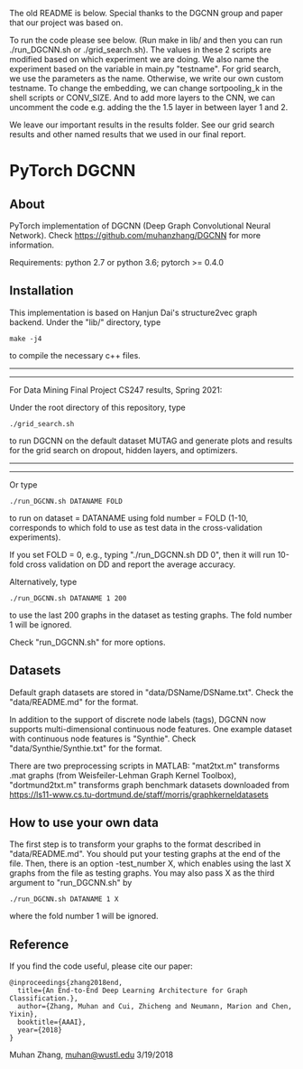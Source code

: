 The old README is below. Special thanks to the DGCNN group and paper that our project was based on. 

To run the code please see below. (Run make in lib/ and then you can run ./run_DGCNN.sh or ./grid_search.sh). The values in these 2 scripts are modified based on which experiment we are doing. We also name the experiment based on the variable in main.py "testname". For grid search, we use the parameters as the name. Otherwise, we write our own custom testname. To change the embedding, we can change sortpooling_k in the shell scripts or CONV_SIZE. And to add more layers to the CNN, we can uncomment the code  e.g. adding the the 1.5 layer in between layer 1 and 2. 

We leave our important results in the results folder. See our grid search results and other named results that we used in our final report. 

PyTorch DGCNN
=============

About
-----

PyTorch implementation of DGCNN (Deep Graph Convolutional Neural Network). Check https://github.com/muhanzhang/DGCNN for more information.

Requirements: python 2.7 or python 3.6; pytorch >= 0.4.0

Installation
------------

This implementation is based on Hanjun Dai's structure2vec graph backend. Under the "lib/" directory, type

    make -j4

to compile the necessary c++ files.

-----------------------------------------------------------------------
-----------------------------------------------------------------------
For Data Mining Final Project CS247 results, Spring 2021:

Under the root directory of this repository, type

    ./grid_search.sh

to run DGCNN on the default dataset MUTAG and generate plots and results for the grid search on dropout, hidden layers, and optimizers.

-----------------------------------------------------------------------
-----------------------------------------------------------------------

Or type 

    ./run_DGCNN.sh DATANAME FOLD

to run on dataset = DATANAME using fold number = FOLD (1-10, corresponds to which fold to use as test data in the cross-validation experiments).

If you set FOLD = 0, e.g., typing "./run_DGCNN.sh DD 0", then it will run 10-fold cross validation on DD and report the average accuracy.

Alternatively, type

    ./run_DGCNN.sh DATANAME 1 200

to use the last 200 graphs in the dataset as testing graphs. The fold number 1 will be ignored.

Check "run_DGCNN.sh" for more options.

Datasets
--------

Default graph datasets are stored in "data/DSName/DSName.txt". Check the "data/README.md" for the format. 

In addition to the support of discrete node labels (tags), DGCNN now supports multi-dimensional continuous node features. One example dataset with continuous node features is "Synthie". Check "data/Synthie/Synthie.txt" for the format. 

There are two preprocessing scripts in MATLAB: "mat2txt.m" transforms .mat graphs (from Weisfeiler-Lehman Graph Kernel Toolbox), "dortmund2txt.m" transforms graph benchmark datasets downloaded from https://ls11-www.cs.tu-dortmund.de/staff/morris/graphkerneldatasets

How to use your own data
------------------------

The first step is to transform your graphs to the format described in "data/README.md". You should put your testing graphs at the end of the file. Then, there is an option -test_number X, which enables using the last X graphs from the file as testing graphs. You may also pass X as the third argument to "run_DGCNN.sh" by

    ./run_DGCNN.sh DATANAME 1 X

where the fold number 1 will be ignored.

Reference
---------

If you find the code useful, please cite our paper:

    @inproceedings{zhang2018end,
      title={An End-to-End Deep Learning Architecture for Graph Classification.},
      author={Zhang, Muhan and Cui, Zhicheng and Neumann, Marion and Chen, Yixin},
      booktitle={AAAI},
      year={2018}
    }

Muhan Zhang, muhan@wustl.edu
3/19/2018
